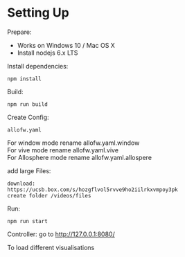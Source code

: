 # Setting Up
Prepare:
- Works on Windows 10 / Mac OS X 
- Install nodejs 6.x LTS

Install dependencies:

    npm install


Build:

    npm run build

Create Config:

    allofw.yaml

For window mode rename allofw.yaml.window  
For vive mode rename allofw.yaml.vive  
For Allosphere mode rename allofw.yaml.allospere  

add large Files:
    
    download:
    https://ucsb.box.com/s/hozgflvol5rvve9ho2iilrkxvmpoy3pk
    create folder /videos/files

Run:

    npm run start


Controller:
go to 
    http://127.0.0.1:8080/

To load different visualisations



